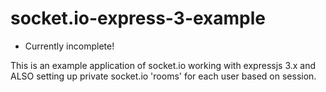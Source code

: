 socket.io-express-3-example
===========================

* Currently incomplete!

This is an example application of socket.io working with expressjs 3.x and ALSO setting up private socket.io 'rooms' for each user based on session. 